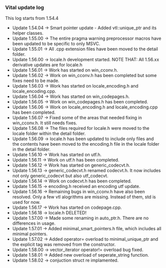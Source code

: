 ### Vital update log 

This log starts from 1.54.4

- Update 1.54.04 -> Smart pointer update - Added vtl::unique_ptr and its helper classes.
- Update 1.55.00 -> The entire pragma warning preprocessor macros have been updated to be specific to only MSVC.
- Update 1.55.01 -> All .cpp extension files have been moved to the detail folder.
- Update 1.56.00 -> locale.h development started. NOTE THAT: All 1.56.xx derivative updates are for locale.h
- Update 1.56.01 -> Work has started on win_cconv.h.
- Update 1.56.02 -> Work on win_cconv.h has been completed but some fixes need to be made.
- Update 1.56.03 -> Work has started on locale_encoding.h and locale_encoding.cpp.
- Update 1.56.04 -> Work has started on win_codepages.h.
- Update 1.56.05 -> Work on win_codepages.h has been completed.
- Update 1.56.06 -> Work on locale_encoding.h and locale_encoding.cpp has been completed.
- Update 1.56.07 -> Fixed some of the areas that needed fixing in win_cconv.h. It still needs fixes.
- Update 1.56.08 -> The files required for locale.h were moved to the locale folder within the detail folder.
- Update 1.56.09 -> locale.h has been updated to include only files and the contents have been moved to the encoding.h file in the locale folder in the detail folder.
- Update 1.56.10 -> Work has started on utf.h.
- Update 1.56.11 -> Work on utf.h has been completed.
- Update 1.56.12 -> Work has started on generic_codecvt.h.
- Update 1.56.13 -> generic_codecvt.h renamed codecvt.h. It now includes not only generic_codecvt but also utf_codecvt.
- Update 1.56.14 -> Work on codecvt.h has been completed.
- Update 1.56.15 -> encoding.h received an encoding utf update.
- Update 1.56.16 -> Remaining bugs in win_cconv.h have also been resolved. Only a few vtl alogrithms are missing. Instead of them, std is used for now.
- Update 1.56.17 -> Work has started on codepage.cpp.
- Update 1.56.18 -> locale.h DELETED!
- Update 1.57.00 -> Made some renaming in auto_ptr.h. There are no differences in usage.
- Update 1.57.01 -> Added minimal_smart_pointers.h file, which includes all minimal pointers.
- Update 1.57.02 -> Added operator= overload to minimal_unique_ptr and the explicit tag was removed from the constructor.
- Update 1.58.00 -> vector_iterator operator!= overload bug fixed.
- Update 1.58.01 -> Added new overload of seperate_string function.
- Update 1.58.02 -> conjuction struct re implamented.